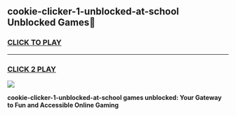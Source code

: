 
## cookie-clicker-1-unblocked-at-school Unblocked Games👋
<h3>
<a href="https://news.freeplayer.one?title=cookie-clicker-1-unblocked-at-school&ref=16F">CLICK TO PLAY</a></h3>
<hr>

<h3>
<a href="https://news.freeplayer.one?title=cookie-clicker-1-unblocked-at-school&ref=16F">CLICK 2 PLAY</a>
  
</h3>

<a href="https://news.freeplayer.one?title=cookie-clicker-1-unblocked-at-school&ref=16F/"><img src="https://clearcache.store/games.png"></a>


**cookie-clicker-1-unblocked-at-school games unblocked: Your Gateway to Fun and Accessible Online Gaming**

